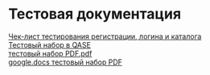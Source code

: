 # Тестовая документация 
[Чек-лист тестирования регистрации, логина и каталога](https://docs.google.com/spreadsheets/d/1QRJnKqR1zxzrA4tNYruJy2FQyvhrZar5-pCT5nkNYec/edit#gid=753269135)  
[Тестовый набор в QASE](https://app.qase.io/project/G7?author=222&previewMode=side&suite=55&tab=properties)    
[тестовый набор PDF.pdf](https://github.com/mamatisaeva/Docs/files/15212708/PDF.pdf)   
[google.docs тестовый набор PDF ](https://drive.google.com/file/d/1kzMNz0Ou0rXAOi-1c4_b4qV6wWKJGpFo/view)  
